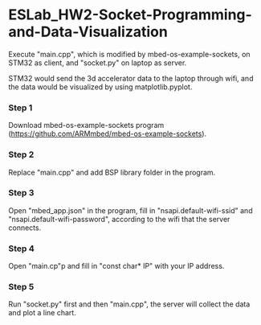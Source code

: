 # ESLab_HW2-Socket-Programming-and-Data-Visualization

Execute "main.cpp", which is modified by mbed-os-example-sockets, on STM32 as client, and "socket.py" on laptop as server.

STM32 would send the 3d accelerator data to the laptop through wifi, and the data would be visualized by using matplotlib.pyplot.


### Step 1
Download mbed-os-example-sockets program (https://github.com/ARMmbed/mbed-os-example-sockets). 

### Step 2
Replace "main.cpp" and add BSP library folder in the program.

### Step 3
Open "mbed_app.json" in the program, fill in "nsapi.default-wifi-ssid" and "nsapi.default-wifi-password", according to the wifi that the server connects.

### Step 4
Open "main.cp"p and fill in "const char* IP" with your IP address.

### Step 5 
Run "socket.py" first and then "main.cpp", the server will collect the data and plot a line chart.
